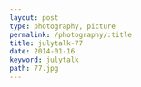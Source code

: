 ```yaml
---
layout: post
type: photography, picture
permalink: /photography/:title
title: julytalk-77
date: 2014-01-16
keyword: julytalk
path: 77.jpg
---
```



